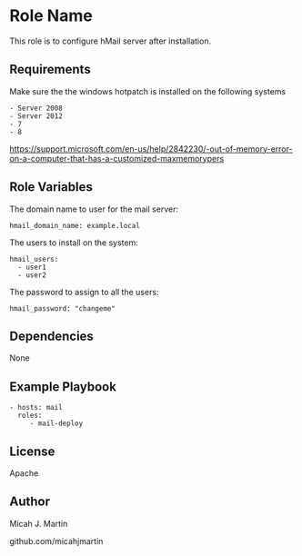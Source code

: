 Role Name
=========

This role is to configure hMail server after installation.

Requirements
------------

Make sure the the windows hotpatch is installed on the following systems

    - Server 2008
    - Server 2012
    - 7
    - 8

https://support.microsoft.com/en-us/help/2842230/-out-of-memory-error-on-a-computer-that-has-a-customized-maxmemorypers

Role Variables
--------------

The domain name to user for the mail server:

    hmail_domain_name: example.local

The users to install on the system:

    hmail_users:
      - user1
      - user2

The password to assign to all the users:

    hmail_password: "changeme"

Dependencies
------------

None

Example Playbook
----------------

    - hosts: mail
      roles:
         - mail-deploy

License
-------

Apache

Author
------

Micah J. Martin

github.com/micahjmartin

